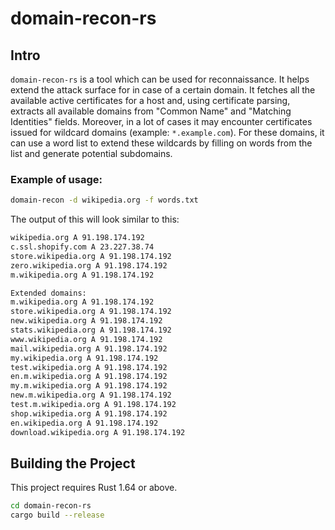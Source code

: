 # domain-recon-rs

## Intro

`domain-recon-rs` is a tool which can be used for reconnaissance. It helps extend the attack surface for in case of a
certain domain. It fetches all the available active certificates for a host and, using certificate parsing, extracts
all available domains from "Common Name" and "Matching Identities" fields.
Moreover, in a lot of cases it may encounter certificates issued for wildcard domains (example: `*.example.com`).
For these domains, it can use a word list to extend these wildcards by filling on words from the list and generate
potential subdomains.

### Example of usage:

```bash
domain-recon -d wikipedia.org -f words.txt
```

The output of this will look similar to this:

```bash
wikipedia.org A 91.198.174.192
c.ssl.shopify.com A 23.227.38.74
store.wikipedia.org A 91.198.174.192
zero.wikipedia.org A 91.198.174.192
m.wikipedia.org A 91.198.174.192

Extended domains:
m.wikipedia.org A 91.198.174.192
store.wikipedia.org A 91.198.174.192
new.wikipedia.org A 91.198.174.192
stats.wikipedia.org A 91.198.174.192
www.wikipedia.org A 91.198.174.192
mail.wikipedia.org A 91.198.174.192
my.wikipedia.org A 91.198.174.192
test.wikipedia.org A 91.198.174.192
en.m.wikipedia.org A 91.198.174.192
my.m.wikipedia.org A 91.198.174.192
new.m.wikipedia.org A 91.198.174.192
test.m.wikipedia.org A 91.198.174.192
shop.wikipedia.org A 91.198.174.192
en.wikipedia.org A 91.198.174.192
download.wikipedia.org A 91.198.174.192
```

## Building the Project

This project requires Rust 1.64 or above.

```bash
cd domain-recon-rs
cargo build --release
```
